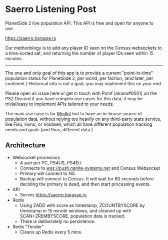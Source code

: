 # Saerro Listening Post

PlanetSide 2 live population API. This API is free and open for anyone to use.

https://saerro.harasse.rs

Our methodology is to add any player ID seen on the Census websockets to a time-sorted set, and returning the number of player IDs seen within 15 minutes.

---

The one and only goal of this app is to provide a current "point-in-time" population status for PlanetSide 2, per world, per faction, (and later, per continent.) Historical info is _not_ a goal; you may implement this on your end.

Please open an issue here or get in touch with Pomf (okano#0001) on the PS2 Discord if you have complex use cases for this data; it may be trivial/easy to implement APIs tailored to your needs.

The main use case is for [Medkit](https://github.com/kayteh/medkit2) bot to have an in-house source of population data, without relying too heavily on any third-party stats service, like Fisu, Honu, or Voidwell; which all have different population tracking needs and goals (and thus, different data.)

## Architecture

- Websocket processors
  - A pair per PC, PS4US, PS4EU
  - Connects to [wss://push.nanite-systems.net](https://nanite-systems.net) and Census Websocket
  - Primary will connect to NS.
  - Backup will connect to Census. It will wait for 60 seconds before deciding the primary is dead, and then start processing events.
- API
  - Serves https://saerro.harasse.rs
- Redis
  - Using ZADD with score as timestamp, ZCOUNTBYSCORE by timestamp in 15 minute windows, and cleaned up with SCAN+ZREMBYSCORE, population data is tracked.
  - There is deliberately no persistence.
- Redis "Tender"
  - Cleans up Redis every 5 mins.
